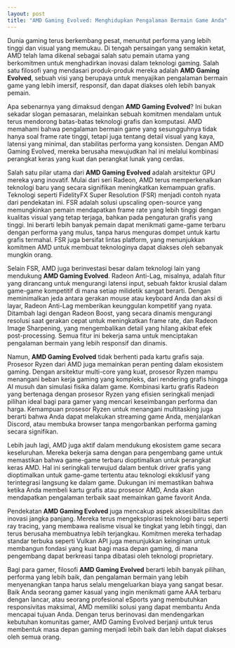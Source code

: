 ```yaml
---
layout: post
title: "AMD Gaming Evolved: Menghidupkan Pengalaman Bermain Game Anda"
---
```


Dunia gaming terus berkembang pesat, menuntut performa yang lebih tinggi dan visual yang memukau. Di tengah persaingan yang semakin ketat, AMD telah lama dikenal sebagai salah satu pemain utama yang berkomitmen untuk menghadirkan inovasi dalam teknologi gaming. Salah satu filosofi yang mendasari produk-produk mereka adalah **AMD Gaming Evolved**, sebuah visi yang berupaya untuk menyajikan pengalaman bermain game yang lebih imersif, responsif, dan dapat diakses oleh lebih banyak pemain.

Apa sebenarnya yang dimaksud dengan **AMD Gaming Evolved**? Ini bukan sekadar slogan pemasaran, melainkan sebuah komitmen mendalam untuk terus mendorong batas-batas teknologi grafis dan komputasi. AMD memahami bahwa pengalaman bermain game yang sesungguhnya tidak hanya soal frame rate tinggi, tetapi juga tentang detail visual yang kaya, latensi yang minimal, dan stabilitas performa yang konsisten. Dengan AMD Gaming Evolved, mereka berusaha mewujudkan hal ini melalui kombinasi perangkat keras yang kuat dan perangkat lunak yang cerdas.

Salah satu pilar utama dari **AMD Gaming Evolved** adalah arsitektur GPU mereka yang inovatif. Mulai dari seri Radeon, AMD terus memperkenalkan teknologi baru yang secara signifikan meningkatkan kemampuan grafis. Teknologi seperti FidelityFX Super Resolution (FSR) menjadi contoh nyata dari pendekatan ini. FSR adalah solusi upscaling open-source yang memungkinkan pemain mendapatkan frame rate yang lebih tinggi dengan kualitas visual yang tetap terjaga, bahkan pada pengaturan grafis yang tinggi. Ini berarti lebih banyak pemain dapat menikmati game-game terbaru dengan performa yang mulus, tanpa harus menguras dompet untuk kartu grafis termahal. FSR juga bersifat lintas platform, yang menunjukkan komitmen AMD untuk membuat teknologinya dapat diakses oleh sebanyak mungkin orang.

Selain FSR, AMD juga berinvestasi besar dalam teknologi lain yang mendukung **AMD Gaming Evolved**. Radeon Anti-Lag, misalnya, adalah fitur yang dirancang untuk mengurangi latensi input, sebuah faktor krusial dalam game-game kompetitif di mana setiap milidetik sangat berarti. Dengan meminimalkan jeda antara gerakan mouse atau keyboard Anda dan aksi di layar, Radeon Anti-Lag memberikan keunggulan kompetitif yang nyata. Ditambah lagi dengan Radeon Boost, yang secara dinamis mengurangi resolusi saat gerakan cepat untuk meningkatkan frame rate, dan Radeon Image Sharpening, yang mengembalikan detail yang hilang akibat efek post-processing. Semua fitur ini bekerja sama untuk menciptakan pengalaman bermain yang lebih responsif dan dinamis.

Namun, **AMD Gaming Evolved** tidak berhenti pada kartu grafis saja. Prosesor Ryzen dari AMD juga memainkan peran penting dalam ekosistem gaming. Dengan arsitektur multi-core yang kuat, prosesor Ryzen mampu menangani beban kerja gaming yang kompleks, dari rendering grafis hingga AI musuh dan simulasi fisika dalam game. Kombinasi kartu grafis Radeon yang bertenaga dengan prosesor Ryzen yang efisien seringkali menjadi pilihan ideal bagi para gamer yang mencari keseimbangan performa dan harga. Kemampuan prosesor Ryzen untuk menangani multitasking juga berarti bahwa Anda dapat melakukan streaming game Anda, menjalankan Discord, atau membuka browser tanpa mengorbankan performa gaming secara signifikan.

Lebih jauh lagi, AMD juga aktif dalam mendukung ekosistem game secara keseluruhan. Mereka bekerja sama dengan para pengembang game untuk memastikan bahwa game-game terbaru dioptimalkan untuk perangkat keras AMD. Hal ini seringkali terwujud dalam bentuk driver grafis yang dioptimalkan untuk game-game tertentu atau teknologi eksklusif yang terintegrasi langsung ke dalam game. Dukungan ini memastikan bahwa ketika Anda membeli kartu grafis atau prosesor AMD, Anda akan mendapatkan pengalaman terbaik saat memainkan game favorit Anda.

Pendekatan **AMD Gaming Evolved** juga mencakup aspek aksesibilitas dan inovasi jangka panjang. Mereka terus mengeksplorasi teknologi baru seperti ray tracing, yang membawa realisme visual ke tingkat yang lebih tinggi, dan terus berusaha membuatnya lebih terjangkau. Komitmen mereka terhadap standar terbuka seperti Vulkan API juga menunjukkan keinginan untuk membangun fondasi yang kuat bagi masa depan gaming, di mana pengembang dapat berkreasi tanpa dibatasi oleh teknologi proprietary.

Bagi para gamer, filosofi **AMD Gaming Evolved** berarti lebih banyak pilihan, performa yang lebih baik, dan pengalaman bermain yang lebih menyenangkan tanpa harus selalu mengeluarkan biaya yang sangat besar. Baik Anda seorang gamer kasual yang ingin menikmati game AAA terbaru dengan lancar, atau seorang profesional eSports yang membutuhkan responsivitas maksimal, AMD memiliki solusi yang dapat membantu Anda mencapai tujuan Anda. Dengan terus berinovasi dan mendengarkan kebutuhan komunitas gamer, AMD Gaming Evolved berjanji untuk terus membentuk masa depan gaming menjadi lebih baik dan lebih dapat diakses oleh semua orang.
